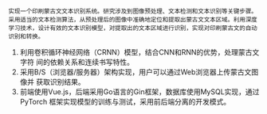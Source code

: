     实现一个印刷蒙古文文本识别系统。研究涉及到图像预处理、文本检测和文本识别等关键步骤。采用适当的文本检测算法，从预处理后的图像中准确地定位和提取出蒙古文文本区域。利用深度学习技术，设计有效的文本识别模型，对提取出的文本区域进行识别，实现对印刷蒙古文的自动识别和转换。

1. 利用卷积循环神经网络（CRNN）模型，结合CNN和RNN的优势，处理蒙古文字符
间的依赖关系和连续书写特性。
2. 采用B/S（浏览器/服务器）架构实现，用户可以通过Web浏览器上传蒙古文图像并
获取识别结果。
3. 前端使用Vue.js，后端采用Go语言的Gin框架，数据库使用MySQL实现，通过PyTorch
框架实现模型的训练与测试，采用前后端分离的开发模式。
